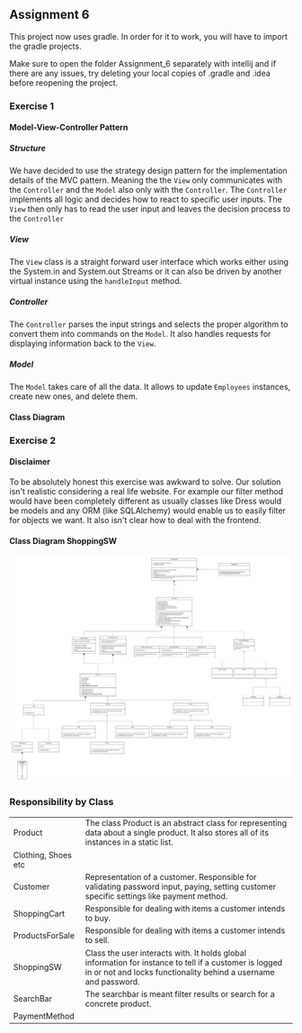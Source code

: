 ## Assignment 6
This project now uses gradle. In order for it to work, you will have to import the gradle projects.

Make sure to open the folder Assignment_6 separately with intellij and if there are any issues, try deleting your local copies of .gradle and .idea before reopening the project.

### Exercise 1

#### Model-View-Controller Pattern

##### Structure 

We have decided to use the strategy design pattern for the implementation details of 
the MVC pattern. Meaning the the ``View`` only communicates with the ``Controller`` and the 
``Model`` also only with the ``Controller``. The ``Controller`` implements all logic and decides 
how to react to specific user inputs. The ``View`` then only has to read the user input
and leaves the decision process to the ```Controller```

##### View
The ``View`` class is a straight forward user interface which works either using the
System.in and System.out Streams or it can also be driven by another virtual instance
using the ``handleInput`` method. 

##### Controller
The ``Controller`` parses the input strings and selects the proper algorithm to convert 
them into commands on the ``Model``. It also handles requests for displaying information
back to the ``View``.

##### Model
The ```Model``` takes care of all the data. It allows to update ``Employees``  instances, create new ones,
and delete them.  

#### Class Diagram

### Exercise 2

#### Disclaimer

To be absolutely honest this exercise was awkward to solve. Our solution isn't realistic considering a real life website. For example
our filter method would have been completely different as usually classes like Dress would be models and any ORM (like SQLAlchemy) 
would enable us to easily filter for objects we want. It also isn't clear how to deal with the frontend.

#### Class Diagram ShoppingSW

![ShoppingSW](ShoppingSW.png)

### Responsibility by Class

|   |   |
|---|---|
|Product                |The class Product is an abstract class for representing data about a single product. It also stores all of its instances in a static list.|
|Clothing, Shoes etc    ||
|Customer               |Representation of a customer. Responsible for validating password input, paying, setting customer specific settings like payment method.|
|ShoppingCart           |Responsible for dealing with items a customer intends to buy.|
|ProductsForSale        |Responsible for dealing with items a customer intends to sell.|
|ShoppingSW             |Class the user interacts with. It holds global information for instance to tell if a customer is logged in or not and locks functionality behind a username and password.|
|SearchBar              |The searchbar is meant filter results or search for a concrete product.|
|PaymentMethod          ||
